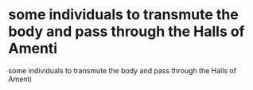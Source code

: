 # some individuals to transmute the body and pass through the Halls of Amenti

some individuals to transmute the body and pass through the Halls of Amenti